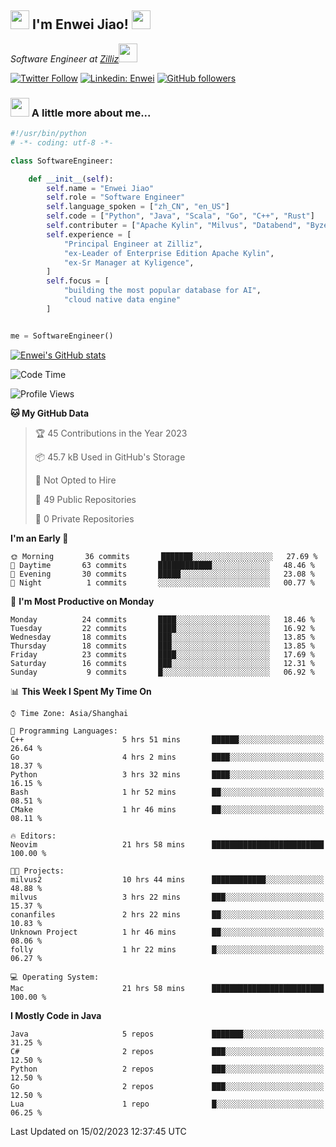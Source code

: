 <h2><img src="https://emojis.slackmojis.com/emojis/images/1531849430/4246/blob-sunglasses.gif?1531849430" width="30"/> I'm  Enwei Jiao! <img src="https://media.giphy.com/media/juBt25nT1KGys/giphy.gif" width=30> </h2>
<!-- <img align='right' src="https://media.giphy.com/media/M9gbBd9nbDrOTu1Mqx/giphy.gif" width="230"> -->
<p><em>Software Engineer at <a href="https://zilliz.com/">Zilliz</a><img src="https://media.giphy.com/media/WUlplcMpOCEmTGBtBW/giphy.gif" width="30"></em></p>

[![Twitter Follow](https://img.shields.io/twitter/follow/misteranmol?label=Follow)](https://twitter.com/intent/follow?screen_name=EnweiJiao)
[![Linkedin: Enwei](https://img.shields.io/badge/-enwei-blue?style=&logo=Linkedin&logoColor=white&link=https://www.linkedin.com/in/enwei-jiao-41192a97)](https://www.linkedin.com/in/enwei-jiao-41192a97/)
[![GitHub followers](https://img.shields.io/github/followers/jiaoew1991?label=Follow&style=social)](https://github.com/jiaoew1991)


### <img src="https://media.giphy.com/media/VgCDAzcKvsR6OM0uWg/giphy.gif" width="30"> A little more about me...  

```python
#!/usr/bin/python
# -*- coding: utf-8 -*-

class SoftwareEngineer:

    def __init__(self):
        self.name = "Enwei Jiao"
        self.role = "Software Engineer"
        self.language_spoken = ["zh_CN", "en_US"]
        self.code = ["Python", "Java", "Scala", "Go", "C++", "Rust"]
        self.contributer = ["Apache Kylin", "Milvus", "Databend", "Byzer-Lang"]
        self.experience = [
            "Principal Engineer at Zilliz",
            "ex-Leader of Enterprise Edition Apache Kylin",
            "ex-Sr Manager at Kyligence",
        ]
        self.focus = [
            "building the most popular database for AI",
            "cloud native data engine"
        ]


me = SoftwareEngineer()
```

[![Enwei's GitHub stats](https://github-readme-stats.vercel.app/api?username=jiaoew1991&count_private=true&show_icons=true)](https://github.com/jiaoew1991/jiaoew1991)

<!-- [![Top Langs](https://github-readme-stats.vercel.app/api/top-langs/?username=jiaoew1991&layout=compact)](https://github.com/jiaoew1991/jiaoew1991) -->

<!--START_SECTION:waka-->
![Code Time](http://img.shields.io/badge/Code%20Time-510%20hrs%2010%20mins-blue)

![Profile Views](http://img.shields.io/badge/Profile%20Views-0-blue)

**🐱 My GitHub Data** 

> 🏆 45 Contributions in the Year 2023
 > 
> 📦 45.7 kB Used in GitHub's Storage 
 > 
> 🚫 Not Opted to Hire
 > 
> 📜 49 Public Repositories 
 > 
> 🔑 0 Private Repositories  
 > 
**I'm an Early 🐤** 

```text
🌞 Morning       36 commits       ███████░░░░░░░░░░░░░░░░░░   27.69 % 
🌆 Daytime       63 commits       ████████████░░░░░░░░░░░░░   48.46 % 
🌃 Evening       30 commits       █████░░░░░░░░░░░░░░░░░░░░   23.08 % 
🌙 Night          1 commits       ░░░░░░░░░░░░░░░░░░░░░░░░░   00.77 % 

```
📅 **I'm Most Productive on Monday** 

```text
Monday          24 commits       ████░░░░░░░░░░░░░░░░░░░░░   18.46 % 
Tuesday         22 commits       ████░░░░░░░░░░░░░░░░░░░░░   16.92 % 
Wednesday       18 commits       ███░░░░░░░░░░░░░░░░░░░░░░   13.85 % 
Thursday        18 commits       ███░░░░░░░░░░░░░░░░░░░░░░   13.85 % 
Friday          23 commits       ████░░░░░░░░░░░░░░░░░░░░░   17.69 % 
Saturday        16 commits       ███░░░░░░░░░░░░░░░░░░░░░░   12.31 % 
Sunday           9 commits       █░░░░░░░░░░░░░░░░░░░░░░░░   06.92 % 

```


📊 **This Week I Spent My Time On** 

```text
⌚︎ Time Zone: Asia/Shanghai

💬 Programming Languages: 
C++                      5 hrs 51 mins       ██████░░░░░░░░░░░░░░░░░░░   26.64 % 
Go                       4 hrs 2 mins        ████░░░░░░░░░░░░░░░░░░░░░   18.37 % 
Python                   3 hrs 32 mins       ████░░░░░░░░░░░░░░░░░░░░░   16.15 % 
Bash                     1 hr 52 mins        ██░░░░░░░░░░░░░░░░░░░░░░░   08.51 % 
CMake                    1 hr 46 mins        ██░░░░░░░░░░░░░░░░░░░░░░░   08.11 % 

🔥 Editors: 
Neovim                   21 hrs 58 mins      █████████████████████████   100.00 % 

🐱‍💻 Projects: 
milvus2                  10 hrs 44 mins      ████████████░░░░░░░░░░░░░   48.88 % 
milvus                   3 hrs 22 mins       ███░░░░░░░░░░░░░░░░░░░░░░   15.37 % 
conanfiles               2 hrs 22 mins       ██░░░░░░░░░░░░░░░░░░░░░░░   10.83 % 
Unknown Project          1 hr 46 mins        ██░░░░░░░░░░░░░░░░░░░░░░░   08.06 % 
folly                    1 hr 22 mins        █░░░░░░░░░░░░░░░░░░░░░░░░   06.27 % 

💻 Operating System: 
Mac                      21 hrs 58 mins      █████████████████████████   100.00 % 

```

**I Mostly Code in Java** 

```text
Java                     5 repos             ███████░░░░░░░░░░░░░░░░░░   31.25 % 
C#                       2 repos             ███░░░░░░░░░░░░░░░░░░░░░░   12.50 % 
Python                   2 repos             ███░░░░░░░░░░░░░░░░░░░░░░   12.50 % 
Go                       2 repos             ███░░░░░░░░░░░░░░░░░░░░░░   12.50 % 
Lua                      1 repo              █░░░░░░░░░░░░░░░░░░░░░░░░   06.25 % 

```



 Last Updated on 15/02/2023 12:37:45 UTC
<!--END_SECTION:waka-->
